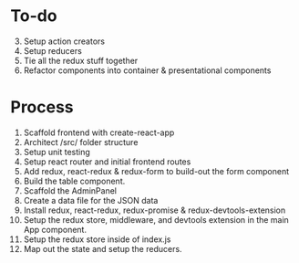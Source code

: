 # To-do
3. Setup action creators
4. Setup reducers
5. Tie all the redux stuff together
6. Refactor components into container & presentational components

# Process
1. Scaffold frontend with create-react-app
2. Architect /src/ folder structure
3. Setup unit testing
4. Setup react router and initial frontend routes
5. Add redux, react-redux & redux-form to build-out the form component
6. Build the table component.
7. Scaffold the AdminPanel
8. Create a data file for the JSON data
9. Install redux, react-redux, redux-promise & redux-devtools-extension
10. Setup the redux store, middleware, and devtools extension in the main App component.
11. Setup the redux store inside of index.js
12. Map out the state and setup the reducers.
